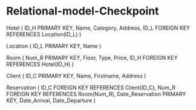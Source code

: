 # Relational-model-Checkpoint
Hotel (
    ID_H PRIMARY KEY,
    Name,
    Category,
    Address,
    ID_L FOREIGN KEY REFERENCES Location(ID_L)
)

Location (
    ID_L PRIMARY KEY,
    Name
)

Room (
    Num_R PRIMARY KEY,
    Floor,
    Type,
    Price,
    ID_H FOREIGN KEY REFERENCES Hotel(ID_H)
)

Client (
    ID_C PRIMARY KEY,
    Name,
    Firstname,
    Address
)

Reservation (
    ID_C FOREIGN KEY REFERENCES Client(ID_C),
    Num_R FOREIGN KEY REFERENCES Room(Num_R),
    Date_Reservation PRIMARY KEY,
    Date_Arrival,
    Date_Departure
)
